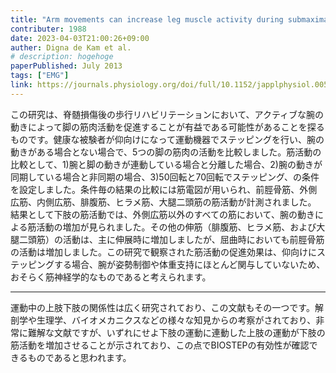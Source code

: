 ```yaml
---
title: "Arm movements can increase leg muscle activity during submaximal recumbent stepping in neurologically intact individuals"
contributer: 1988
date: 2023-04-03T21:00:26+09:00
auther: Digna de Kam et al.
# description: hogehoge
paperPublished: July 2013
tags: ["EMG"]
link: https://journals.physiology.org/doi/full/10.1152/japplphysiol.00510.2012
---
```


この研究は、脊髄損傷後の歩行リハビリテーションにおいて、アクティブな腕の動きによって脚の筋肉活動を促進することが有益である可能性があることを探るものです。健康な被験者が仰向けになって運動機器でステッピングを行い、腕の動きがある場合とない場合で、5つの脚の筋肉の活動を比較しました。筋活動の比較として、1)腕と脚の動きが連動している場合と分離した場合、2)腕の動きが同期している場合と非同期の場合、3)50回転と70回転でステッピング、の条件を設定しました。条件毎の結果の比較には筋電図が用いられ、前脛骨筋、外側広筋、内側広筋、腓腹筋、ヒラメ筋、大腿二頭筋の筋活動が計測されました。  
結果として下肢の筋活動では、外側広筋以外のすべての筋において、腕の動きによる筋活動の増加が見られました。その他の伸筋（腓腹筋、ヒラメ筋、および大腿二頭筋）の活動は、主に伸展時に増加しましたが、屈曲時においても前脛骨筋の活動は増加しました。この研究で観察された筋活動の促進効果は、仰向けにステッピングする場合、腕が姿勢制御や体重支持にほとんど関与していないため、おそらく筋神経学的なものであると考えられます。

---
運動中の上肢下肢の関係性は広く研究されており、この文献もその一つです。解剖学や生理学、バイオメカニクスなどの様々な知見からの考察がされており、非常に難解な文献ですが、いずれにせよ下肢の運動に連動した上肢の運動が下肢の筋活動を増加させることが示されており、この点でBIOSTEPの有効性が確認できるものであると思われます。